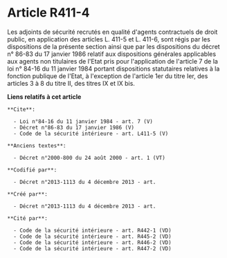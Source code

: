 # Article R411-4

Les adjoints de sécurité recrutés en qualité d'agents contractuels de droit public, en application des articles L. 411-5 et
L. 411-6, sont régis par les dispositions de la présente section ainsi que par les dispositions du décret n° 86-83 du 17
janvier 1986 relatif aux dispositions générales applicables aux agents non titulaires de l'Etat pris pour l'application de
l'article 7 de la loi n° 84-16 du 11 janvier 1984 portant dispositions statutaires relatives à la fonction publique de
l'Etat, à l'exception de l'article 1er du titre Ier, des articles 3 à 8 du titre II, des titres IX et IX bis.

**Liens relatifs à cet article**

	**Cite**:

	  - Loi n°84-16 du 11 janvier 1984 - art. 7 (V)
	  - Décret n°86-83 du 17 janvier 1986 (V)
	  - Code de la sécurité intérieure - art. L411-5 (V)

	**Anciens textes**:

	  - Décret n°2000-800 du 24 août 2000 - art. 1 (VT)

	**Codifié par**:

	  - Décret n°2013-1113 du 4 décembre 2013 - art.

	**Créé par**:

	  - Décret n°2013-1113 du 4 décembre 2013 - art.

	**Cité par**:

	  - Code de la sécurité intérieure - art. R442-1 (VD)
	  - Code de la sécurité intérieure - art. R445-2 (VD)
	  - Code de la sécurité intérieure - art. R446-2 (VD)
	  - Code de la sécurité intérieure - art. R447-2 (VD)
